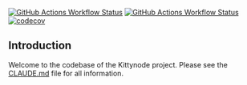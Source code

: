 [![GitHub Actions Workflow Status](https://img.shields.io/github/actions/workflow/status/kittynode/kittynode/ci-javascript.yaml?branch=main&logo=GitHub%20Actions&label=build-js)](https://github.com/blackkittylabs/kittynode/actions/workflows/ci-javascript.yaml?query=branch:main)
[![GitHub Actions Workflow Status](https://img.shields.io/github/actions/workflow/status/kittynode/kittynode/ci-rust.yaml?branch=main&logo=GitHub%20Actions&label=build-rs)](https://github.com/blackkittylabs/kittynode/actions/workflows/ci-rust.yaml?query=branch:main)
[![codecov](https://codecov.io/github/kittynode/kittynode/graph/badge.svg?token=TJAUBD8RPT)](https://codecov.io/github/kittynode/kittynode)

## Introduction

Welcome to the codebase of the Kittynode project. Please see the [CLAUDE.md](CLAUDE.md) file for all information.
